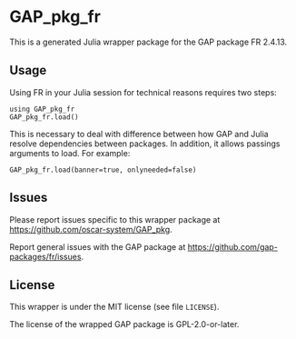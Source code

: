 # GAP_pkg_fr

This is a generated Julia wrapper package for the GAP package FR 2.4.13.

## Usage

Using FR in your Julia session for technical reasons requires two steps:

    using GAP_pkg_fr
    GAP_pkg_fr.load()

This is necessary to deal with difference between how GAP and Julia
resolve dependencies between packages. In addition, it allows passings
arguments to load. For example:

    GAP_pkg_fr.load(banner=true, onlyneeded=false)

## Issues

Please report issues specific to this wrapper package at <https://github.com/oscar-system/GAP_pkg>.

Report general issues with the GAP package at <https://github.com/gap-packages/fr/issues>.

## License

This wrapper is under the MIT license (see file `LICENSE`).

The license of the wrapped GAP package is GPL-2.0-or-later.
